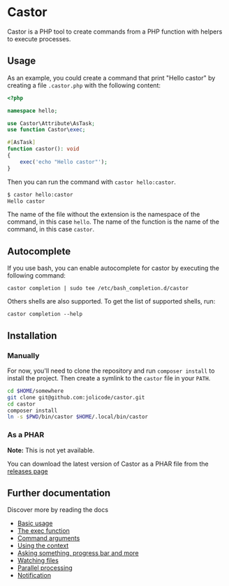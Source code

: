 # Castor

Castor is a PHP tool to create commands from a PHP function with helpers to
execute processes.

## Usage

As an example, you could create a command that print "Hello castor" by creating
a
file `.castor.php` with the following content:

```php
<?php

namespace hello;

use Castor\Attribute\AsTask;
use function Castor\exec;

#[AsTask]
function castor(): void
{
    exec('echo "Hello castor"');
}
```

Then you can run the command with `castor hello:castor`.

```bash
$ castor hello:castor
Hello castor
```

The name of the file without the extension is the namespace of the command, in
this case `hello`. The name of the function is the name of the command, in this
case `castor`.

## Autocomplete

If you use bash, you can enable autocomplete for castor by executing the
following command:

```
castor completion | sudo tee /etc/bash_completion.d/castor
```

Others shells are also supported. To get the list of supported shells, run:

```
castor completion --help
```

## Installation

### Manually

For now, you'll need to clone the repository and run `composer install` to
install the project. Then create a symlink to the `castor` file in your `PATH`.

```bash
cd $HOME/somewhere
git clone git@github.com:jolicode/castor.git
cd castor
composer install
ln -s $PWD/bin/castor $HOME/.local/bin/castor
```

### As a PHAR

**Note:** This is not yet available.

You can download the latest version of Castor as a PHAR file from the [releases
page](https://github.com/jolicode/castor/releases)

## Further documentation

Discover more by reading the docs

 * [Basic usage](doc/01-basic-usage.md)
 * [The exec function](doc/02-exec.md)
 * [Command arguments](doc/03-arguments.md)
 * [Using the context](doc/04-context.md)
 * [Asking something, progress bar and more](doc/05-helper.md)
 * [Watching files](doc/06-watch.md)
 * [Parallel processing](doc/07-parallel.md)
 * [Notification](doc/08-notify.md)
